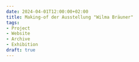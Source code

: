 ```yaml
---
date: 2024-04-01T12:00:00+02:00
title: Making-of der Ausstellung "Wilma Bräuner"
tags:
- Project
- Website
- Archive
- Exhibition
draft: true
---
```


